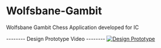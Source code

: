 # Wolfsbane-Gambit
Wolfsbane Gambit Chess Application developed for IC


-------- Design Prototype Video --------
[![Design Prototype](https://img.youtube.com/vi/5zQBEPoQyBg/maxresdefault.jpg)](https://www.youtube.com/watch?v=5zQBEPoQyBg)

